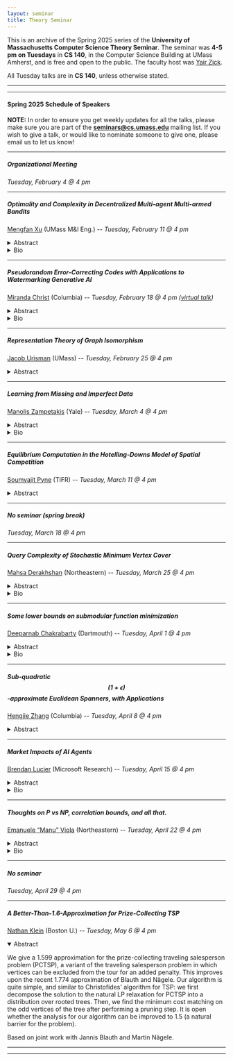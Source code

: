 ```yaml
---
layout: seminar
title: Theory Seminar
---
```

This is an archive of the Spring 2025 series of the **University of Massachusetts Computer Science Theory Seminar**. The seminar was **4-5 pm on Tuesdays** in **CS 140**, in the Computer Science Building at UMass Amherst, and is free and open to the public. The faculty host was [Yair Zick](https://people.cs.umass.edu/~yzick/). 

All Tuesday talks are in **CS 140**, unless otherwise stated.

<hr>

<hr>

#### Spring 2025 Schedule of Speakers

**NOTE:** In order to ensure you get weekly updates for all the talks, please make sure you are part of the **seminars@cs.umass.edu** mailing list. If you wish to give a talk, or would like to nominate someone to give one, please email us to let us know!

<hr>

##### Organizational Meeting

*Tuesday, February 4 @ 4 pm*

<hr>


##### Optimality and Complexity in Decentralized Multi-agent Multi-armed Bandits

[Mengfan Xu](https://mengfanxu1997.github.io/) (UMass M&I Eng.) --  *Tuesday, February 11 @ 4 pm*
<details markdown="1">
<summary>Abstract</summary>
  
We study the optimality and complexity of decentralized multi-agent multi-armed bandits (MA-MAB). We first consider MA-MAB in which multiple clients are connected by time dependent random graphs. The reward distributions of each arm vary across agents, including both sub-exponential and sub-Gaussian distributions. Each agent pulls an arm and communicates with neighbors based on the graph. The goal is to minimize the overall regret of the entire system through collaborations. To this end, we introduce a novel algorithmic framework, which first provides robust simulation methods for generating random graphs, and then combines an averaging-based consensus approach with a newly proposed weighting technique and the upper confidence bound to deliver a UCB-type solution. We derive instance-dependent and mean-gap regret upper bounds of order $$\log{T}$$ and $$\sqrt{T}\log T$$, respectively. While efficient algorithms with regret upper bounds have emerged, limited attention has been given to the corresponding regret lower bounds that characterizes the complexity of MA-MAB, except for a recent lower bound for adversarial settings, which, however, has a gap with let known upper bounds. To this end, we provide a study on regret lower bounds in different MA-MAB and establish their tightness. Specifically, for graphs with good connectivity properties and stochastic rewards, we demonstrate tight lower bounds $$O(\log T)$$ and $$\sqrt{T}$$ for instance-dependent and mean-gap bounds, respectively. Assuming adversarial rewards, we establish a lower bound $$O(T^{\frac{2}{3}})$$ for connected graphs, thereby bridging the gap between the lower and upper bound in the prior work. We also show a linear regret lower bound when the graph is disconnected.

</details>
<details markdown="1">
<summary>Bio</summary>

Mengfan Xu is an assistant professor in the Department of Mechanical and Industrial Engineering at UMass Amherst. Before joining UMass, she earned her Ph.D. in Operations Research from the Department of Industrial Engineering and Management Sciences at Northwestern University in 2024. Her research leverages statistical and mathematical tools to advance machine learning by developing novel formulations and provably effective algorithms, inspired by emerging real-world problems in operations research. Her research focuses on online and statistical learning, particularly multi-armed bandits and reinforcement learning, and their applications in various operations research problems, including supply chain management and healthcare. Her work has been recognized by top-tier machine learning conferences, including NeurIPS, ICML, AISTATS, and workshops at KDD and RLC. Beyond academia, she interned at LinkedIn in Summer 2023 and Didi Chuxing in 2021, where she worked on people recommendation using large language models and online dynamic pricing using causal inference, respectively.

</details>

<hr>

##### Pseudorandom Error-Correcting Codes with Applications to Watermarking Generative AI

[Miranda Christ](https://www.cs.columbia.edu/~mchrist/) (Columbia) --  *Tuesday, February 18 @ 4 pm ([virtual talk](https://umass-amherst.zoom.us/j/92005101364))*
<details markdown="1">
<summary>Abstract</summary>
  
The rise of increasingly realistic generative models has necessitated tools for distinguishing between human-generated and AI-generated content. A promising approach is watermarking, where a hidden pattern is embedded in this AI-generated content. We introduce a powerful new framework for watermarking, which can be instantiated with a cryptographic primitive that we define, called a pseudorandom error-correcting code (PRC). While motivated by watermarking, a PRC is a natural cryptographic object of independent interest.

A PRC is an error-correcting code with the property that any polynomial number of codewords are pseudorandom to any efficient adversary. We construct PRCs from standard cryptographic assumptions, and in this talk I will give an overview of our construction relying on subexponential hardness of LPN. I will then show how PRCs yield LLM watermarks with strong quality and robustness guarantees.

This is based on works with Sam Gunn, Omar Alrabiah, Prabhanjan Ananth, and Yevgeniy Dodis: [https://eprint.iacr.org/2024/235.pdf](https://eprint.iacr.org/2024/235.pdf), [https://eprint.iacr.org/2024/1840](https://eprint.iacr.org/2024/1840)

</details>
<details markdown="1">
<summary>Bio</summary>

Miranda Christ is a computer science PhD student at Columbia University, advised by Tal Malkin and Mihalis Yannakakis. She is a member of the Theory Group and the Crypto Lab. Her research is generally on theoretical cryptography, and recently has focused on the intersection of cryptography and machine learning.

</details>

<hr>

##### Representation Theory of Graph Isomorphism

[Jacob Urisman](https://www.linkedin.com/in/jurisman) (UMass) --  *Tuesday, February 25 @ 4 pm*
<details markdown="1">
<summary>Abstract</summary>
  
The problem of Graph Isomorphism exists in a very strange place in the landscape of complexity theory under our current understanding. It is one of a very small number of problems that is known to be in NP but has not been proven to be either in P or NP-complete.

A promising, relatively new approach for problems in complexity theory has been using the algebraic tools commonly used in algebraic geometry and representation theory to see if they may shed new light on open problems. This led us to a natural motivating question: Can we use these tools to tackle Graph Isomorphism?

The talk will discuss some interesting results that have arisen from an approach to Graph Isomorphism using representation theory. This work is in collaboration with Dr. Joshua Grochow at CU Boulder.


</details>

<!-- ##### Some lower bounds on submodular function minimization

[Deeparnab Chakrabarty](https://www.cs.dartmouth.edu/~deepc/) (Dartmouth) --  *Tuesday, February 25 @ 4 pm*
<details markdown="1" open='1'>
<summary>Abstract</summary>
  
Submodular functions are set-functions which appear in many areas; for example, the graph cut function is a submodular function as a function of subset of vertices, and so is the “log-determinant” function as a function of rows/columns selected. It is quite a remarkable fact that one can find the unconditional minimizer of a general submodular function (called the SFM problem) in polynomially many queries, and this generalizes many fundamental combinatorial optimization problems like global minimum cut, s,t-cut, and even matroid intersection. What this polynomial dependence exactly is, is still not nailed down – it’s still between $$\thicksim n$$ to $$\thicksim n^2$$ (which is a big or small gap, depending on who one asks).

In this talk, I’d like to describe a few lower bounds. For most of the talk, I’ll focus on the “parallel complexity” of the problem – how many rounds-of-queries one needs to minimize a submodular function given the total number of queries is at most a polynomial? We will see that the answer is ~ n rounds! In doing so, we will also encounter the so-far best known example of query lower bound. Time permitting (perhaps not), I’d also like to talk about a few “upper bounds” for approximate SFM, and also some special cases of submodular functions (like graph cuts).
All this is based on multiple works with collaborators whose union is Yu Chen, Andrei Graur, Haotian Jiang, Sanjeev Khanna, Hang Liao and Aaron Sidford.

</details>
<details markdown="1" open='1'>
<summary>Bio</summary>

Deeparnab Chakrabarty is an associate professor at Dartmouth. Prior to this he was a researcher at Microsoft Research in Bangalore, India. He received his PhD from Georgia Institute of Technology. His research interests lie in the interplay of optimization and algorithm design, with a bent towards approximation and sublinear algorithms.

</details> -->

<hr>

##### Learning from Missing and Imperfect Data

[Manolis Zampetakis](https://mzampet.com/) (Yale) --  *Tuesday, March 4 @ 4 pm*
<details markdown="1">
<summary>Abstract</summary>
  
Positive-Unlabeled (PU) learning enables classification when only positive and unlabeled data are available, a scenario common in bioinformatics, medical studies, and fraud detection. Its significance lies in learning from datasets where negative samples are difficult or costly to obtain. In this talk, we generalize PU learning to Positive and Imperfect Unlabeled (PIU) Learning. PIU Learning is a generalization of PU learning that accounts for poor-quality unlabeled data due to bias and adversarial corruption. This issue arises when we rely on public and crowdsourced sources to collect the unlabeled data.
Beyond its practical relevance, PIU Learning has deep theoretical implications. We show how it connects to fundamental problems, such as learning from smoothed distributions, detecting data truncation, and estimation under truncation—each central to statistics and learning theory. If time permits, we will also explore how PIU Learning provides a new perspective on causal inference in settings where standard assumptions, like overlap and unconfoundedness, break down.

Based on joined works with Jane Lee, Anay Mehrotra, Alkis Kalavasis, Katerina Mamali, and Yang Cai.


</details>
<details markdown="1">
<summary>Bio</summary>

Manolis Zampetakis is an Assistant Professor of Computer Science at Yale University working on the foundations of machine learning (ML), statistics, and data science, with focus on statistical analysis from biased and missing data, and optimization methods for multi-agent environments. Before Yale, Manolis was a post-doctoral researcher at the EECS Department of UC Berkeley. He received his PhD from the EECS Department at MIT where he was advised by Constantinos Daskalakis. He has been awarded the Google PhD Fellowship and the ACM SIGEcom Doctoral Dissertation Award.

</details>

<hr>

##### Equilibrium Computation in the Hotelling-Downs Model of Spatial Competition

[Soumyajit Pyne](https://sites.google.com/view/soumyajitpyne) (TIFR) --  *Tuesday, March 11 @ 4 pm*
<details markdown="1">
<summary>Abstract</summary>
  
The Hotelling-Downs model is a natural and appealing model for understanding strategic positioning by candidates in elections. In this model, voters are distributed on a line, representing their ideological position on an issue. Each candidate then chooses as a strategy a position on the line to maximize her vote share. Each voter votes for the nearest candidate, closest to their ideological position. This sets up a game between the candidates, and we study pure Nash equilibria in this game. The model and its variants are an important tool in political economics, and are studied widely in computational social choice as well.

Despite the interest and practical relevance, most prior work focuses on the existence and properties of pure Nash equilibria in this model, ignoring computational issues. Our work gives algorithms for computing pure Nash equilibria in the basic model. We give three algorithms, depending on whether the distribution of voters is continuous or discrete, and similarly, whether the possible candidate positions are continuous or discrete. In each case, our algorithms return either an exact equilibrium or one arbitrarily close to exact, assuming existence. We believe our work will be useful, and may prompt interest, in computing equilibria in the wide variety of extensions of the basic model as well.

Arxiv link: [https://arxiv.org/abs/2412.12523](https://arxiv.org/abs/2412.12523)


</details>

<hr>

##### *No seminar (spring break)*

*Tuesday, March 18 @ 4 pm*

<hr>

##### Query Complexity of Stochastic Minimum Vertex Cover

[Mahsa Derakhshan](https://www.khoury.northeastern.edu/home/derakhshan/) (Northeastern) --  *Tuesday, March 25 @ 4 pm*
<details markdown="1">
<summary>Abstract</summary>
  
In this talk, we explore the relationship between the query complexity of the stochastic minimum vertex cover problem and the density of Ruzsa–Szemerédi graphs. We are given an $$n$$-vertex graph $$G=(V,E)$$ and a (constant) existence probability for each edge. Each edge of $$G$$ is realized (i.e., it exists) independently with this probability, forming a realized subgraph $$G^\star$$. The presence or absence of an edge in $$G^\star$$ can be verified only via edge queries. Our goal is to find a near-optimal vertex cover of $$G^\star$$ using few queries.

We first show that under mild correlation among edge realizations, obtaining any approximation ratio better than $$1.5$$ requires querying a subgraph of size $$\Omega(n \text{RS}(n))$$. Here, $$\text{RS}(n)$$ refers to Ruzsa–Szemerédi graphs and represents the largest number of induced edge-disjoint matchings of size $$\Theta(n)$$ in an n-vertex graph. We then discuss a simple algorithm that finds a $$(1+\epsilon)$$-approximate vertex cover by querying a subgraph of size $$O(n \text{RS}(n))$$ for any absolute constant $$\epsilon >0$$. The analysis extends to the case of $$O(n \text{RS}(n))$$ correlated edges, effectively completing our understanding of this problem under mild correlation.

This talk is based on joint work with Nika Haghtalab and Naveen Durvasula (STOC’23), as well as Mohammad Saneian and Zhiyang Xun (ITCS’25).

</details>
<details markdown="1">
<summary>Bio</summary>

Mahsa Derakhshan is an assistant professor in the Khoury College of Computer Sciences at Northeastern University. Prior to that, she was a FODSI fellow at UC Berkeley and also a Postdoctoral Researcher at Princeton University in the Department of Computer Science.  She received her Ph.D. in Computer Science from the University of Maryland.

She is broadly interested in the design and analysis of algorithms. Mainly, she studies algorithms under uncertainty. A few sources of such uncertainty in her research are having stochastic data, limited access to information, and the presence of strategic behavior.  She primarily studies problems with applications to markets, such as matching markets and auctions.

</details>

<hr>

##### Some lower bounds on submodular function minimization

[Deeparnab Chakrabarty](https://www.cs.dartmouth.edu/~deepc/) (Dartmouth) -- *Tuesday, April 1 @ 4 pm*
<details markdown="1">
<summary>Abstract</summary>
  
Submodular functions are set-functions which appear in many areas; for example, the graph cut function is a submodular function as a function of subset of vertices, and so is the “log-determinant” function as a function of rows/columns selected. It is quite a remarkable fact that one can find the unconditional minimizer of a general submodular function (called the SFM problem) in polynomially many queries, and this generalizes many fundamental combinatorial optimization problems like global minimum cut, s,t-cut, and even matroid intersection. What this polynomial dependence exactly is, is still not nailed down – it’s still between $$\thicksim n$$ to $$\thicksim n^2$$ (which is a big or small gap, depending on who one asks).

In this talk, I’d like to describe a few lower bounds. For most of the talk, I’ll focus on the “parallel complexity” of the problem – how many rounds-of-queries one needs to minimize a submodular function given the total number of queries is at most a polynomial? We will see that the answer is ~ n rounds! In doing so, we will also encounter the so-far best known example of query lower bound. Time permitting (perhaps not), I’d also like to talk about a few “upper bounds” for approximate SFM, and also some special cases of submodular functions (like graph cuts).
All this is based on multiple works with collaborators whose union is Yu Chen, Andrei Graur, Haotian Jiang, Sanjeev Khanna, Hang Liao and Aaron Sidford.

</details>
<details markdown="1">
<summary>Bio</summary>

Deeparnab Chakrabarty is an associate professor at Dartmouth. Prior to this he was a researcher at Microsoft Research in Bangalore, India. He received his PhD from Georgia Institute of Technology. His research interests lie in the interplay of optimization and algorithm design, with a bent towards approximation and sublinear algorithms.

</details>

<hr>

##### Sub-quadratic $$(1+\epsilon)$$-approximate Euclidean Spanners, with Applications

[Hengjie Zhang](https://www.cs.columbia.edu/~zhj/) (Columbia) --  *Tuesday, April 8 @ 4 pm*
<details markdown="1">
<summary>Abstract</summary>
  
We study graph spanners for point-set in the high-dimensional Euclidean space. On the one hand, we prove that spanners with stretch $$<\sqrt{2}$$ and subquadratic size are not possible, even if we add Steiner points. On the other hand, if we add extra nodes to the graph (non-metric Steiner points), then we can obtain $$(1+\epsilon)$$-approximate spanners of subquadratic size. We show how to construct a spanner of size $$n^{2-\Omega(\epsilon^3)}$$, as well as a directed version of the spanner of size $$n^{2-\Omega(\epsilon^2)}$$.

We use our directed spanner to obtain an algorithm for computing $$(1+\epsilon)$$-approximation to Earth-Mover Distance (optimal transport) between two sets of size $$n$$ in time $$n^{2-\Omega(\epsilon^2)}$$.

</details>

<hr>

##### Market Impacts of AI Agents

[Brendan Lucier](https://www.microsoft.com/en-us/research/people/brlucier/) (Microsoft Research) --  *Tuesday, April 15 @ 4 pm*
<details markdown="1">
<summary>Abstract</summary>
  
There is an increasing proliferation of AI-powered agents that can help optimize on a user's behalf. This includes algorithmic assistance embedded into online platforms, AI tools for worker productivity, and more. As automated assistance agents become increasingly common, how will users strategically maneuver their usage, and how does this influence the system design problems faced by firms and platforms?

In this talk we will address these questions through a game-theoretic lens. We will explore applications of strategic use of AI agents, from advertising auctions to task automation in the workplace. Viewing algorithmic agents as components of a broader system, we will discuss ways to analyze and optimize for aggregate performance.

Based on joint works with Mert Demirer, Yiding Feng, John Horton, Nicole Immorlica, Peyman Shahidi, and Alex Slivkins.

</details>
<details markdown="1">
<summary>Bio</summary>

Brendan Lucier is a Senior Principal Researcher at Microsoft Research New England in the Economics and Computation group. He received his PhD in Computer Science from the University of Toronto. Brendan’s research lies at the intersection of microeconomic theory and theoretical computer science. He uses tools from game theory, computation, and stochastic analysis to understand how the algorithms embedded in online platforms and other sociotechnical systems influence user behavior. He is especially interested in the ways that users interact with (and through) algorithms and how this informs market design. His research is motivated by applications such as digital advertising, matching markets, and markets for sustainability.

</details>

<hr>

##### Thoughts on P vs NP, correlation bounds, and all that.

[Emanuele “Manu” Viola](https://www.khoury.northeastern.edu/home/viola/) (Northeastern) --  *Tuesday, April 22 @ 4 pm*
<details markdown="1">
<summary>Abstract</summary>
  
I will give a broad talk on the P vs NP problem, offering my
perspective on some of the history and the available results, and
discussing connections (some recent) between various models.  For
example I will discuss the fundamental bottleneck of proving correlation
bounds against low-degree polynomials.

</details>
<details markdown="1">
<summary>Bio</summary>

Emanuele "Manu" Viola is a former video game developer and a professor
of computer science at Northeastern University in Boston. Originally
from Rome, Italy, he earned a Laurea in computer science from La
Sapienza University in 2000, followed by a PhD in computer science from
Harvard University in 2006. He subsequently held postdoctoral positions
at the Institute for Advanced Study in Princeton and at Columbia University.

Viola's research spans several areas in theoretical computer science,
including pseudorandomness, cryptography, data structures, and
communication complexity. He also maintains a blog and wrote the book
"Mathematics of the Impossible."

</details>

<hr>

##### *No seminar*

*Tuesday, April 29 @ 4 pm*

<hr>

##### A Better-Than-1.6-Approximation for Prize-Collecting TSP

[Nathan Klein](https://nathan-klein.github.io/) (Boston U.) --  *Tuesday, May 6 @ 4 pm*
<details markdown="1" open='1'>
<summary>Abstract</summary>
  
We give a 1.599 approximation for the prize-collecting traveling salesperson problem (PCTSP), a variant of the traveling salesperson problem in which vertices can be excluded from the tour for an added penalty. This improves upon the recent 1.774 approximation of Blauth and Nägele. Our algorithm is quite simple, and similar to Christofides' algorithm for TSP: we first decompose the solution to the natural LP relaxation for PCTSP into a distribution over rooted trees. Then, we find the minimum cost matching on the odd vertices of the tree after performing a pruning step. It is open whether the analysis for our algorithm can be improved to 1.5 (a natural barrier for the problem). 

Based on joint work with Jannis Blauth and Martin Nägele.

</details>

<hr>

<!-- ##### TBD

[TBA](https://groups.cs.umass.edu/theory/) (TBA) --  *Tuesday, October 24 @ 4 pm*
<details markdown="1">
<summary>Abstract</summary>
  
Abstract TBA

</details>
<details markdown="1">
<summary>Bio</summary>

Bio TBA

</details>

<hr> -->

<hr>
